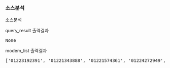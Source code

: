 ### 소스분석
 소스분석 
 
query_result 출력결과
<pre>
None
</pre>

modem_list 출력결과
<pre>
['01223192391', '01221343888', '01221574361', '01224272949', '01221451993', '01221251996', '01222746456', '01222742834', '01223219133', '01223219131', '01223219130', '01223219129', '01222699986', '01222649984', '01224230531', '01222742878', '01222704503', '01224272938', '01222745939', '01224230515', '01224230461', '01221291991', '01222684504', '01222699987', '01224230479', '01221731209', '01222739986', '01221388812', '01221388441', '01221721213', '01221566958', '01222742757', '01222779984', '01221474412', '01221474414', '01221566963', '01221574336', '01224230433', '01222742916', '01224272982', '01220800592', '01223192327', '01223192308', '01223192263', '01223192287', '01222659986', '01223187393', '01223187389', '01223209885', '01224230507', '01224230517', '01222798870', '012227694504', '01222688541', '01222618542', '01224230435', '01222753541', '01222744501', '01222742934', '01222742704', '01221390965', '01221387937', '01221474387', '01221431994', '01221261996', '01223239871', '01223187406', '01221243885', '01224230464', '01222759989', '01222734543', '01223187394', '01221388836', '01221474405', '01222615541', '01220674061', ' 01220435022', '01222774542', '01221474396', '01221474397', '01222594541', '01222687542', '01221331991', '01222799986', '01220800574', '01224230529', '01222714543', '01224230467', '01223239869', '01224230576', '01222679989', '01222746396', '01222746350', '01224230549', '01224224135', '01224273071', '01224272966', '01224230577', '01222729929', '01224230493', '01224230501', '01224230526', '01221386983', '01223239875', '01223239870', '01224230542', '01224230434', '01224230480', '01224230484', '01224230485', '01224230470', '01223192247', '01222745462', '01221574357', '01222742200', '01222754504', '01222739929', '01224230571', '01222674503', '01224230527', '01224230569', '01222669986', '01223187397', '01223209886', '01222764501', '01222742912', '01224272962', '01222745935', '01222745933', '01222745947', '01222742969', '01222746463', '01223239874', '01223239873', '01223187431', '01223187430', '01222674501', '01220684147', '01222694501', '01222734501', '01223187419', '01223188270', '01223189537', '01222769929', '01221574356', '01224230509', '01224230472', '01224230478', '01222746390', '01222745510', '01222719929', '01221574359', '01222746366', '01222779929', '01223239865', '01223219128', '01224230518', '01223187436', '01223188269', '01222754503', '01222742885', '01222745938', '01222724503', '01222704504', '01222742752', '01222694503', '01224230546', '01221341991', '01224224149', '01220800623', '01220435025', '01224230511', '01224230533', '01224230451', '01223209883', '01223209884', '01223219126', '01223209881', '01223192283', '01222654504', '01222755541', '01222766541', '01222709541', '01222744754', '01222719541', '01222739541', '01222587543', '01222666541', '01223192386', '01222714503', '01224230446', '01224230532', '01222667543', '01222764503', '01222586543', '01222742956', '01222684501', '01222699984', '01224230558', '01224230495', '01222739987', '01221961213', '01223187386', '01223192395', '01224273086', '01222567452', '01222587452', '01221566970', '01222714504', '01222664504', '01222676543', '01222647452', '01222744504', '01222749989', '01222746383', '01222776543', '01222745635', '01222597452', '01222745363', '01224230436', '01222758870', '01222779987', '01224273013', '01222745527', '01222745458', '01222664501', '01222779986', '01224230496', '01222767541', '01222742927', '01222689984', '01222687452', '01222742760', '01224230525', '01222797541', '01224230439', '01224272937', '01224230449', '01224230457', '01224230506', '01222746381', '01224230477', '01224273037', '01223192392', '01224230491', '01221421994', '01221441994', '01222749929', '01224230551', '01224273073', '01224230473', '01224230530', '01223239872', '01224230488', '01224273039', '01224273091', '01224230570', '01224272955', '01224230483', '01224230513', '01224230482', '01223239867', '01224273038', '01224230490', '01222704501', '01223239866', '01222754501', '01222709929', '01222748870', '01224230528', '01222683542', '01222664503', '01222654503', '01222674504', '01222746482', '01222719989', '01221448178', '01222744503', '01223192284', '01223187417', '01223187414', '01222759929', '01221311993', '01221243882', '01221361991', '01223192328', '01221371991', '01221474413', '01221273883', '01222654501', '01222799985', '01221253884', '01220800593', '01222742949', '01222746459', '01222684503', '01224230460', '01224230565', '01224230465', '01221388068', '01221391442', '01221391244', '01221391199', '01221391155', '01224230476', '01221574346', '01221567020', '01222765541', '01222734504', '01221566961', '01221566960', '01223189591', '01221566971', '01223187435', '01221574354', '01223188887', '01221574324', '01221567011', '01222742946', '01222636543', '01222659984', '01222745943', '01222563542', '01224230564', '01224230568', '01224230541', '01220800748', '01222744780', '01224230541', '01224230539', '01224230534', '01222745479', '01222729989', '01222577452', '01222746397', '01222779985', '01222769989', '01222729987', '01224230487', '01223209889', '01223209891', '01223209888', '01224230489', '01224230504', '01224230486', '01224230469', '01224230510', '01222746461', '01224230443', '01222796541', '01224230512', '01222742798', '01222746421', '01222749984', '01222749985', '01222742888', '01222788870', '01222746472', '01222597541', '01222769542', '01222616541', '01224230437', '01223209890', '01222724501', '01221283886', '01222564542', '01222742908', '01222745934', '01222745495', '01222745859', '01224230516', '01224230500', '01221351991', '01223239868', '01224230575', '01224230573', '01222769984', '01223187402', '01223187398', '01223187384', '01223187403', '01224272944', '01221429366', '01221429367', '01221429369', '01221471994', '01221474403', '01221474402', '01221474406', '01221474407', '01221341993', '01221371993', '01223192410', '01223192453', '01221243887', '01223192393', '01223192394', '01223187395', '01224230458', '01224230459', '01222746380', '01222794503', '01220800701', '01222747452', '01223187387', '01221463494', '01221429368', '01221390254', '01221474404', '01222789986', '01220674064', '01220674076', '01220800602', '01221273880', '01220800591', '01220674093', '01220674088', '01222689542', '01220800573', '01221474395', '01222674541', '01221446681', '01220800684', '01222751542', '01222603542', '01220674121', '01220674078', '01220674112', '01222664541', '01222691541', '01222753542', '01220674094', '01221474399', '01221474401', '01220674085', '01221429372', '01220674157', '01221429374', '01221429371', '01221446671', '01221401991', '01220800716', '01220674084', '01220800763', '01221411991', '01221431991', '01221461994', '01220674095', '01220800669', '01220435093', '01221441991', '01221241996', '01221391991', '01221381991', '01221301996', '01224272948', '01223187306', '01223187305', '01223187310', '01223187316', '01223181056', '01223187319', '01223192261', '01223187358', '01223187380', '01223192275', '01223192271', '01223192376', '01223181049', '01224273092', '01224272948', '01223180994', '01223192371', '01223187370', '01223192249', '01223299442', '01223192096', '01223187332', '01224230502', '01223299440', '01224273014', '01221392626', '01221392897', '01223299434', '01223219093', '01223219092', '01224272943', '01224273042', '01223209869', '01223299433', '01223192279', '01223187276', '01223299435', '01223299431', '01223209868', '01223181052', '01224230567', '01224273017', '01223187286', '01223180993', '01223299439', '01220553054', '01224273061', '01224273022', '01223209866', '01221392027', '01221389654', '01223187357', '01221390900', '01221387086', '01221387826', '01221399481', '01221393131', '01221393546', '01224273046', '01224273052', '01223239879', '01223239880', '01223239878', '01223239876', '01223192368', '01223192373', '01224230548', '01223181052', '01223219090', '01223187314', '01224273085', '01224273018', '01224273096', '01224273087', '01223180968', '01223180966', '01223180976', '01223181061', '01224230447', '01224230455', '01224230466', '01224230441', '01224230521', '01224273045', '01223299438', '01224272958', '01224230559', '01223219089', '01224273026', '01224273079', '01224272971', '01220800675', '01224272988', '01223299430']
</pre>
